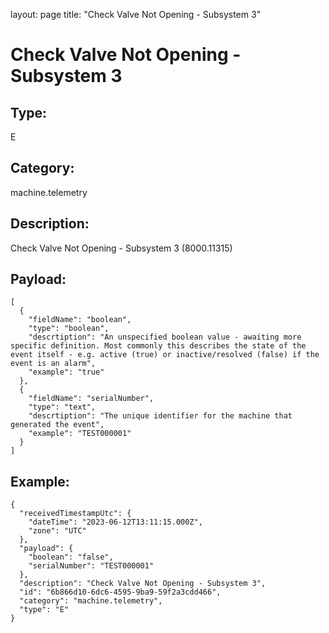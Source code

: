 layout: page
title: "Check Valve Not Opening - Subsystem 3"

# Check Valve Not Opening - Subsystem 3

## Type:

E

## Category:

machine.telemetry

## Description: 

Check Valve Not Opening - Subsystem 3 (8000.11315)

## Payload:

```
[
  {
    "fieldName": "boolean",
    "type": "boolean",
    "descrtiption": "An unspecified boolean value - awaiting more specific definition. Most commonly this describes the state of the event itself - e.g. active (true) or inactive/resolved (false) if the event is an alarm",
    "example": "true"
  },
  {
    "fieldName": "serialNumber",
    "type": "text",
    "descrtiption": "The unique identifier for the machine that generated the event",
    "example": "TEST000001"
  }
]
```

## Example:

```
{
  "receivedTimestampUtc": {
    "dateTime": "2023-06-12T13:11:15.000Z",
    "zone": "UTC"
  },
  "payload": {
    "boolean": "false",
    "serialNumber": "TEST000001"
  },
  "description": "Check Valve Not Opening - Subsystem 3",
  "id": "6b866d10-6dc6-4595-9ba9-59f2a3cdd466",
  "category": "machine.telemetry",
  "type": "E"
}
```
